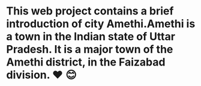 # This web project contains a brief introduction of city Amethi.Amethi is a town in the Indian state of Uttar Pradesh. It is a major town of the Amethi district, in the Faizabad division. :heart: :blush:
